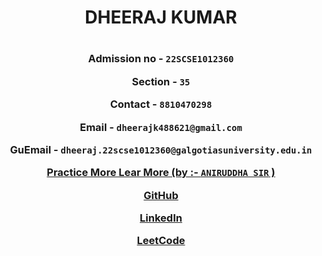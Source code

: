 <h1 align="center"> DHEERAJ KUMAR <h1>
<h3 align="center">
  
**Admission no** - `22SCSE1012360`

**Section** - `35`

**Contact** - `8810470298`

**Email** - `dheerajk488621@gmail.com`

**GuEmail** - `dheeraj.22scse1012360@galgotiasuniversity.edu.in`

[Practice More Lear More (by :- **`ANIRUDDHA SIR`** )](https://leetcode.com/discuss/study-guide/1177039/practice-more-learn-more-study-guide-interview-preparation-using-leetcode)

[GitHub](https://github.com/WHitE-TITaN)

[LinkedIn](https://www.linkedin.com/in/dheeraj-k-812025260/)

[LeetCode](https://leetcode.com/u/WHITE_TITAN/)


